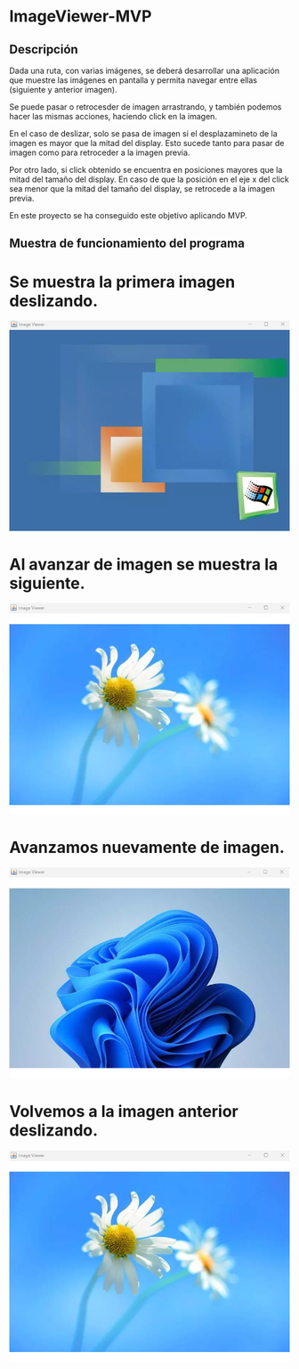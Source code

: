 # ImageViewer-MVP

## Descripción 
Dada una ruta, con varias imágenes, se deberá desarrollar una aplicación que muestre las imágenes en pantalla y permita navegar entre ellas (siguiente y anterior imagen).

Se puede pasar o retrocesder de imagen arrastrando, y también podemos hacer las mismas acciones, haciendo click en la imagen. 

En el caso de deslizar, solo se pasa de imagen si el desplazamineto de la imagen es mayor que la mitad del display. Esto sucede tanto para pasar de imagen como para retroceder a la imagen previa.

Por otro lado, si click obtenido se encuentra en posiciones mayores que la mitad del tamaño del display. En caso de que la posición en el eje x del click sea menor que la mitad del tamaño del display, se retrocede a la imagen previa.

En este proyecto se ha conseguido este objetivo aplicando MVP.

## Muestra de funcionamiento del programa

# Se muestra la primera imagen deslizando.

![Primera Imagen](https://github.com/FerPellicerKatas/ImageViewer-MVP/blob/master/imagesExample/imagenEjemplo1.png)

# Al avanzar de imagen se muestra la siguiente.

![Segunda Imagen](https://github.com/FerPellicerKatas/ImageViewer-MVP/blob/master/imagesExample/imagenEjemplo2.png)

# Avanzamos nuevamente de imagen.

![Tercera Imagen](https://github.com/FerPellicerKatas/ImageViewer-MVP/blob/master/imagesExample/imagenEjemplo3.png)

# Volvemos a la imagen anterior deslizando.

![Cuarta Imagen](https://github.com/FerPellicerKatas/ImageViewer-MVP/blob/master/imagesExample/imagenEjemplo2.png)

